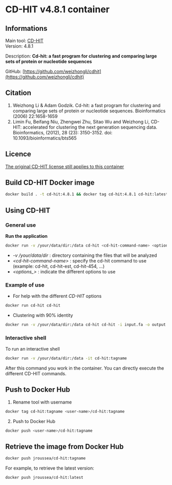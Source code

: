 # CD-HIT v4.8.1 container

## Informations

Main tool: [CD-HIT](https://sites.google.com/view/cd-hit) \
Version: 4.8.1

Description: **Cd-hit: a fast program for clustering and comparing large sets of protein or nucleotide sequences**

GitHub: [https://github.com/weizhongli/cdhit](https://github.com/weizhongli/cdhit) 

## Citation

1. Weizhong Li & Adam Godzik. Cd-hit: a fast program for clustering and comparing large sets of protein or nucleotide sequences. Bioinformatics (2006) 22:1658-1659 
2. Limin Fu, Beifang Niu, Zhengwei Zhu, Sitao Wu and Weizhong Li, CD-HIT: accelerated for clustering the next generation sequencing data. Bioinformatics, (2012), 28 (23): 3150-3152. doi: 10.1093/bioinformatics/bts565

## Licence

[The original CD-HIT license still applies to this container](https://github.com/weizhongli/cdhit/blob/master/license.txt)

## Build CD-HIT Docker image 

```bash
docker build . -t cd-hit:4.8.1 && docker tag cd-hit:4.8.1 cd-hit:latest
```

## Using CD-HIT

### General use

**Run the application**
```bash
docker run -v /your/data/dir:/data cd-hit <cd-hit-command-name> <options>
```
* *-v /your/data/dir* : directory containing the files that will be analyzed 
* *\<cd-hit-command-name\>* : specify the cd-hit command to use (example: cd-hit, cd-hit-est, cd-hit-454, ...) 
* *\<options_\>* : indicate the different options to use

### Example of use

* For help with the different *CD-HIT* options
```bash
docker run cd-hit cd-hit

```
* Clustering with 90% identity
```bash
docker run -v /your/data/dir:/data cd-hit cd-hit -i input.fa -o output -c 0.9 -n 5 -d 0
```

### Interactive shell

To run an interactive shell
```bash
docker run -v /your/data/dir:/data -it cd-hit:tagname
```
After this command you work in the container. You can directly execute the different CD-HIT commands.

## Push to Docker Hub
1. Rename tool with username
```bash
docker tag cd-hit:tagname <user-name>/cd-hit:tagname
```
2. Push to Docker Hub
```bash
docker push <user-name>/cd-hit:tagname
```

## Retrieve the image from Docker Hub

```bash
docker push jroussea/cd-hit:tagname
```
For example, to retrieve the latest version:
```bash
docker push jroussea/cd-hit:latest
```

